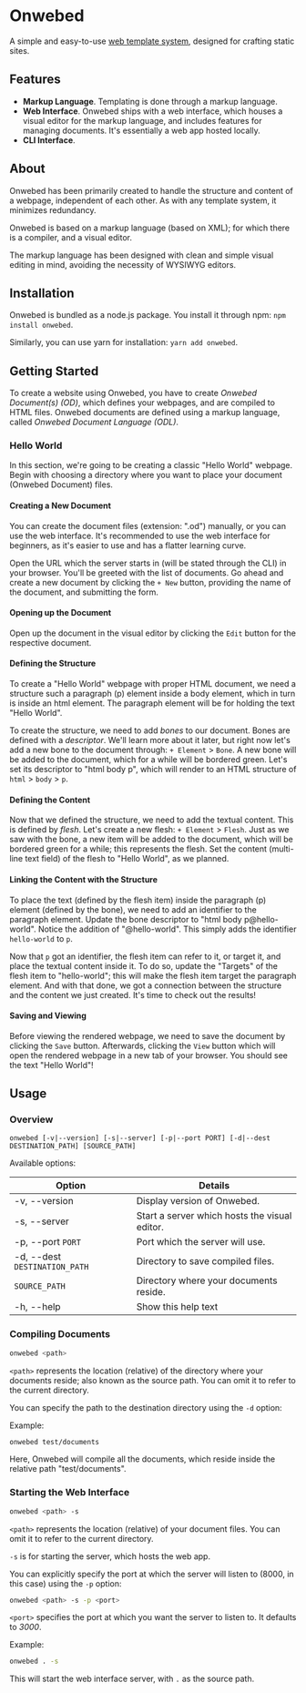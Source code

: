 # Onwebed

A simple and easy-to-use [web template system](https://en.wikipedia.org/wiki/Web_template_system), designed for crafting static sites.

## Features

- **Markup Language**. Templating is done through a markup language.
- **Web Interface**. Onwebed ships with a web interface, which houses a visual editor for the markup language, and includes features for managing documents. It's essentially a web app hosted locally.
- **CLI Interface**.

## About

Onwebed has been primarily created to handle the structure and content of a webpage, independent of each other. As with any template system, it minimizes redundancy.

Onwebed is based on a markup language (based on XML); for which there is a compiler, and a visual editor.

The markup language has been designed with clean and simple visual editing in mind, avoiding the necessity of WYSIWYG editors.

## Installation

Onwebed is bundled as a node.js package. You install it through npm: `npm install onwebed`.

Similarly, you can use yarn for installation: `yarn add onwebed`.

## Getting Started

To create a website using Onwebed, you have to create _Onwebed Document(s) (OD)_, which defines your webpages, and are compiled to HTML files. Onwebed documents are defined using a markup language, called _Onwebed Document Language (ODL)_.

### Hello World

In this section, we're going to be creating a classic "Hello World" webpage. Begin with choosing a directory where you want to place your document (Onwebed Document) files.

#### Creating a New Document

You can create the document files (extension: ".od") manually, or you can use the web interface. It's recommended to use the web interface for beginners, as it's easier to use and has a flatter learning curve.

Open the URL which the server starts in (will be stated through the CLI) in your browser. You'll be greeted with the list of documents. Go ahead and create a new document by clicking the `+ New` button, providing the name of the document, and submitting the form.

#### Opening up the Document

Open up the document in the visual editor by clicking the `Edit` button for the respective document.

#### Defining the Structure

To create a "Hello World" webpage with proper HTML document, we need a structure such a paragraph (p) element inside a body element, which in turn is inside an html element. The paragraph element will be for holding the text "Hello World".

To create the structure, we need to add _bones_ to our document. Bones are defined with a _descriptor_. We'll learn more about it later, but right now let's add a new bone to the document through: `+ Element` > `Bone`. A new bone will be added to the document, which for a while will be bordered green. Let's set its descriptor to "html body p", which will render to an HTML structure of `html` > `body` > `p`.

#### Defining the Content

Now that we defined the structure, we need to add the textual content. This is defined by _flesh_. Let's create a new flesh: `+ Element` > `Flesh`. Just as we saw with the bone, a new item will be added to the document, which will be bordered green for a while; this represents the flesh. Set the content (multi-line text field) of the flesh to "Hello World", as we planned.

#### Linking the Content with the Structure

To place the text (defined by the flesh item) inside the paragraph (p) element (defined by the bone), we need to add an identifier to the paragraph element. Update the bone descriptor to "html body p@hello-world". Notice the addition of "@hello-world". This simply adds the identifier `hello-world` to `p`.

Now that `p` got an identifier, the flesh item can refer to it, or target it, and place the textual content inside it. To do so, update the "Targets" of the flesh item to "hello-world"; this will make the flesh item target the paragraph element. And with that done, we got a connection between the structure and the content we just created. It's time to check out the results!

#### Saving and Viewing

Before viewing the rendered webpage, we need to save the document by clicking the `Save` button. Afterwards, clicking the `View` button which will open the rendered webpage in a new tab of your browser. You should see the text "Hello World"!

## Usage

### Overview

```
onwebed [-v|--version] [-s|--server] [-p|--port PORT] [-d|--dest DESTINATION_PATH] [SOURCE_PATH]
```

Available options:

| Option                        | Details                                       |
| ----------------------------- | --------------------------------------------- |
| -v, --version                 | Display version of Onwebed.                   |
| -s, --server                  | Start a server which hosts the visual editor. |
| -p, --port `PORT`             | Port which the server will use.               |
| -d, --dest `DESTINATION_PATH` | Directory to save compiled files.             |
| `SOURCE_PATH`                 | Directory where your documents reside.        |
| -h, --help                    | Show this help text                           |

### Compiling Documents

```bash
onwebed <path>
```

`<path>` represents the location (relative) of the directory where your documents reside; also known as the source path. You can omit it to refer to the current directory.

You can specify the path to the destination directory using the `-d` option:

Example:

```bash
onwebed test/documents
```

Here, Onwebed will compile all the documents, which reside inside the relative path "test/documents".

### Starting the Web Interface

```bash
onwebed <path> -s
```

`<path>` represents the location (relative) of your document files. You can omit it to refer to the current directory.

`-s` is for starting the server, which hosts the web app.

You can explicitly specify the port at which the server will listen to (8000, in this case) using the `-p` option:

```bash
onwebed <path> -s -p <port>
```

`<port>` specifies the port at which you want the server to listen to. It defaults to _3000_.

Example:

```bash
onwebed . -s
```

This will start the web interface server, with `.` as the source path.
